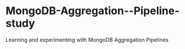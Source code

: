 # MongoDB-Aggregation--Pipeline-study
Learning and experimenting with MongoDB Aggregation Pipelines
